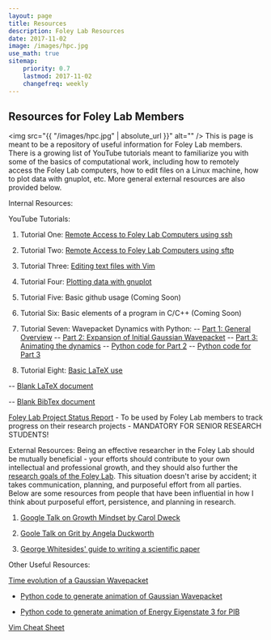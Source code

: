 ```yaml
---
layout: page
title: Resources
description: Foley Lab Resources
date: 2017-11-02
image: /images/hpc.jpg
use_math: true 
sitemap:
    priority: 0.7
    lastmod: 2017-11-02
    changefreq: weekly
---
```

## Resources for Foley Lab Members

<span class="image left"><img src="{{ "/images/hpc.jpg" | absolute_url }}" alt="" /></span> 
This is page is meant to be a repository of useful information for Foley Lab members.  There is
a growing list of YouTube tutorials meant to familiarize you with some of the basics of computational work, including
how to remotely access the Foley Lab computers, how to edit files on a Linux machine, how to plot data with gnuplot, etc.
More general external resources are also provided below.

Internal Resources:

YouTube Tutorials:

1. Tutorial One: [Remote Access to Foley Lab Computers using ssh](https://youtu.be/DpgQe_j371E)

2. Tutorial Two: [Remote Access to Foley Lab Computers using sftp](https://youtu.be/z6j0V4qRDss)

3. Tutorial Three: [Editing text files with Vim](https://youtu.be/DH_RrBCfV6I)

4. Tutorial Four:  [Plotting data with gnuplot](https://youtu.be/zoBxA11S73g)

5. Tutorial Five:  Basic github usage (Coming Soon)

6. Tutorial Six: Basic elements of a program in C/C++ (Coming Soon)

7. Tutorial Seven: Wavepacket Dynamics with Python:
-- [Part 1: General Overview](https://youtu.be/LpyyPTVP37o)
-- [Part 2: Expansion of Initial Gaussian Wavepacket](https://youtu.be/LpyyPTVP37o)
-- [Part 3: Animating the dynamics](https://youtu.be/LpyyPTVP37o)
-- [Python code for Part 2](/assets/pib_static.py)
-- [Python code for Part 3](/assets/pib_wp.py)

8.  Tutorial Eight: [Basic LaTeX use](https://youtu.be/BPcFAmskBJs)

-- [Blank LaTeX document](/assets/pubs/Example.tex)

-- [Blank BibTex document](/assets/pubs/Example.bib)

[Foley Lab Project Status Report](/assets/pubs/FoleyLab_Project_Status_Report.docx) - To be used by Foley Lab members to track progress on their research projects - MANDATORY FOR SENIOR RESEARCH STUDENTS!


External Resources:  Being an effective researcher in the Foley Lab should be mutually beneficial - your efforts should 
contribute to your own intellectual and professional growth, and they should also further the [research goals of the Foley Lab](/about/). 
This situation doesn't arise by accident; it takes communication, planning, and purposeful effort from all parties.  
Below are some resources from people that have been influential in how I think about purposeful effort, persistence, and planning in research.  

1. [Google Talk on Growth Mindset by Carol Dweck](https://youtu.be/-71zdXCMU6A)

2. [Goole Talk on Grit by Angela Duckworth](https://youtu.be/W-ONEAcBeTk)

3. [George Whitesides' guide to writing a scientific paper](http://ee.ucr.edu/~rlake/Whitesides_writing_res_paper.pdf)

Other Useful Resources:

[Time evolution of a Gaussian Wavepacket](https://youtu.be/aE4eEP-V_V8)

- [Python code to generate animation of Gaussian Wavepacket](/assets/pib_wp.py)

- [Python code to generate animation of Energy Eigenstate 3 for PIB](/assets/pib_ee3.py)

[Vim Cheat Sheet](/assets/pubs/vi_cheat_sheet.pdf)





